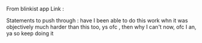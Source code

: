From blinkist app 
Link : 

Statements to push through 
: have I been able to do this work whn it was objectively much harder than this too, ys ofc , then why I can't now, ofc I an, ya so keep doing it 
